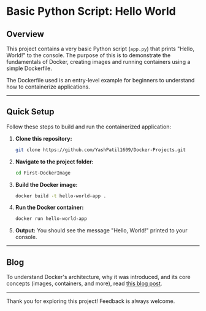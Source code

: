 # Basic Python Script: Hello World

## Overview
This project contains a very basic Python script (`app.py`) that prints "Hello, World!" to the console. The purpose of this is to demonstrate the fundamentals of Docker, creating images and running containers using a simple Dockerfile.

The Dockerfile used is an entry-level example for beginners to understand how to containerize applications.

---

## Quick Setup

Follow these steps to build and run the containerized application:

1. **Clone this repository:**
   ```bash
   git clone https://github.com/YashPatil1609/Docker-Projects.git
   ```

2. **Navigate to the project folder:**
   ```bash
   cd First-DockerImage
   ```

3. **Build the Docker image:**
   ```bash
   docker build -t hello-world-app .
   ```

4. **Run the Docker container:**
   ```bash
   docker run hello-world-app
   ```

5. **Output:**
   You should see the message "Hello, World!" printed to your console.

---

## Blog
To understand Docker's architecture, why it was introduced, and its core concepts (images, containers, and more), read [this blog post](https://your-blog-link.com/understanding-docker).

---

Thank you for exploring this project! Feedback is always welcome.
